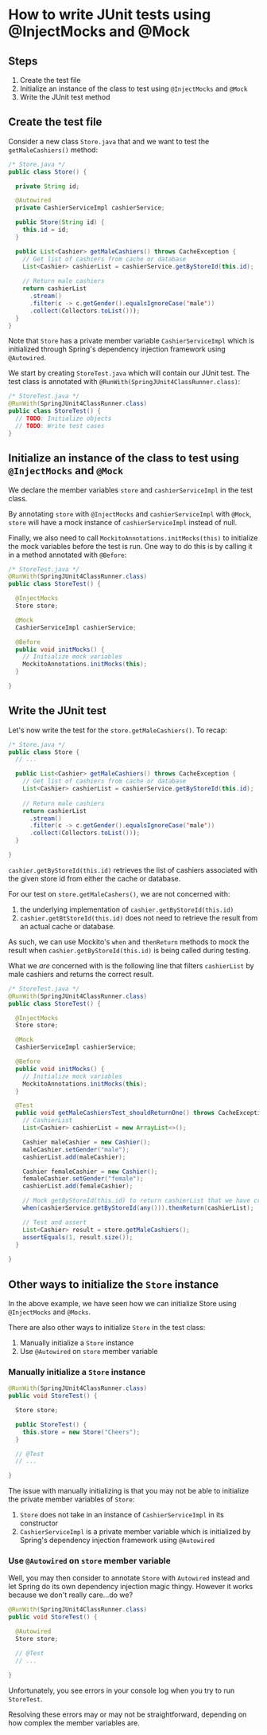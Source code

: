 
# How to write JUnit tests using @InjectMocks and @Mock

## Steps

1. Create the test file
1. Initialize an instance of the class to test using `@InjectMocks` and `@Mock`
1. Write the JUnit test method

## Create the test file

Consider a new class `Store.java` that and we want to test the `getMaleCashiers()` method:

```java
/* Store.java */
public class Store() {

  private String id;

  @Autowired
  private CashierServiceImpl cashierService;

  public Store(String id) {
    this.id = id;
  }

  public List<Cashier> getMaleCashiers() throws CacheException {
    // Get list of cashiers from cache or database
    List<Cashier> cashierList = cashierService.getByStoreId(this.id);
    
    // Return male cashiers
    return cashierList
      .stream()
      .filter(c -> c.getGender().equalsIgnoreCase('male'))
      .collect(Collectors.toList()));
  }
}
```

Note that `Store` has a private member variable `CashierServiceImpl` which is initialized through Spring's dependency injection framework using `@Autowired`.

We start by creating `StoreTest.java` which will contain our JUnit test. The test class is annotated with `@RunWith(SpringJUnit4ClassRunner.class)`:

```java
/* StoreTest.java */
@RunWith(SpringJUnit4ClassRunner.class)
public class StoreTest() {
  // TODO: Initialize objects
  // TODO: Write test cases
}
```

## Initialize an instance of the class to test using `@InjectMocks` and `@Mock`

We declare the member variables `store` and `cashierServiceImpl` in the test class.

By annotating `store` with `@InjectMocks` and `cashierServiceImpl` with `@Mock`, `store` will have a mock instance of `cashierServiceImpl` instead of null.

Finally, we also need to call `MockitoAnnotations.initMocks(this)` to initialize the mock variables before the test is run. One way to do this is by calling it in a method annotated with `@Before`:

```java
/* StoreTest.java */
@RunWith(SpringJUnit4ClassRunner.class)
public class StoreTest() {

  @InjectMocks
  Store store;

  @Mock
  CashierServiceImpl cashierService;

  @Before
  public void initMocks() {
    // Initialize mock variables
    MockitoAnnotations.initMocks(this);
  }

}
```

## Write the JUnit test

Let's now write the test for the `store.getMaleCashiers()`. To recap:

```java
/* Store.java */
public class Store {
  // ...

  public List<Cashier> getMaleCashiers() throws CacheException {
    // Get list of cashiers from cache or database
    List<Cashier> cashierList = cashierService.getByStoreId(this.id);
    
    // Return male cashiers
    return cashierList
      .stream()
      .filter(c -> c.getGender().equalsIgnoreCase('male'))
      .collect(Collectors.toList()));
  }

}
```

`cashier.getByStoreId(this.id)` retrieves the list of cashiers associated with the given store id from either the cache or database.

For our test on `store.getMaleCashers()`, we are not concerned with:
1. the underlying implementation of `cashier.getByStoreId(this.id)`
1. `cashier.getBtStoreId(this.id)` does not need to retrieve the result from an actual cache or database.

As such, we can use Mockito's `when` and `thenReturn` methods to mock the result when `cashier.getByStoreId(this.id)` is being called during testing.

What we _are_ concerned with is the following line that filters `cashierList` by male cashiers and returns the correct result.

```java
/* StoreTest.java */
@RunWith(SpringJUnit4ClassRunner.class)
public class StoreTest() {

  @InjectMocks
  Store store;

  @Mock
  CashierServiceImpl cashierService;

  @Before
  public void initMocks() {
    // Initialize mock variables
    MockitoAnnotations.initMocks(this);
  }

  @Test
  public void getMaleCashiersTest_shouldReturnOne() throws CacheException {
    // CashierList
    List<Cashier> cashierList = new ArrayList<>();

    Cashier maleCashier = new Cashier();
    maleCashier.setGender("male");
    cashierList.add(maleCashier);

    Cashier femaleCashier = new Cashier();
    femaleCashier.setGender("female");
    cashierList.add(femaleCashier);

    // Mock getByStoreId(this.id) to return cashierList that we have created
    when(cashierService.getByStoreId(any())).thenReturn(cashierList);

    // Test and assert
    List<Cashier> result = store.getMaleCashiers();
    assertEquals(1, result.size());
  }
  
}
```

## Other ways to initialize the `Store` instance

In the above example, we have seen how we can initialize Store using `@InjectMocks` and `@Mocks`.

There are also other ways to initialize `Store` in the test class:
1. Manually initialize a `Store` instance
1. Use `@Autowired` on `store` member variable

### Manually initialize a `Store` instance

```java
@RunWith(SpringJUnit4ClassRunner.class)
public void StoreTest() {

  Store store;

  public StoreTest() {
    this.store = new Store("Cheers");
  }

  // @Test
  // ...

}
```

The issue with manually initializing is that you may not be able to initialize the private member variables of `Store`:

1. `Store` does not take in an instance of `CashierServiceImpl` in its constructor
1. `CashierServiceImpl` is a private member variable which is initialized by Spring's dependency injection framework using `@Autowired`

### Use `@Autowired` on `store` member variable

Well, you may then consider to annotate `Store` with `Autowired` instead and let Spring do its own dependency injection magic thingy. However it works because we don't really care...do we?

```java
@RunWith(SpringJUnit4ClassRunner.class)
public void StoreTest() {

  @Autowired
  Store store;

  // @Test
  // ...

}
```

Unfortunately, you see errors in your console log when you try to run `StoreTest`.

Resolving these errors may or may not be straightforward, depending on how complex the member variables are.
